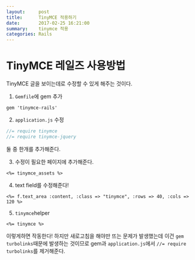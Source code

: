 ```yaml
---
layout:     post
title:      TinyMCE 적용하기
date:       2017-02-25 16:21:00
summary:    tinymce 적용
categories: Rails
---
```

# TinyMCE 레일즈 사용방법

TinyMCE 글을 보이는데로 수정할 수 있게 해주는 것이다.

1. `Gemfile`에 gem 추가
```
gem 'tinymce-rails'
```

2. `application.js` 수정
```js
//= require tinymce
//= require tinymce-jquery
```
둘 중 한개를 추가해준다.

3. 수정이 필요한 페이지에 추가해준다.
```erb
<%= tinymce_assets %>
```

4. text field를 수정해준다!
```erb
<%= f.text_area :content, :class => "tinymce", :rows => 40, :cols => 120 %>
```

5. `tinymce`helper
```erb
<%= tinymce %>
```

이렇게하면 작동한다! 하지만 새로고침을 해야만 뜨는 문제가 발생했는데 이건 `gem turbolinks`때문에 발생하는 것이므로 gem과 `application.js`에서 `//= require turbolinks`를 제거해준다.